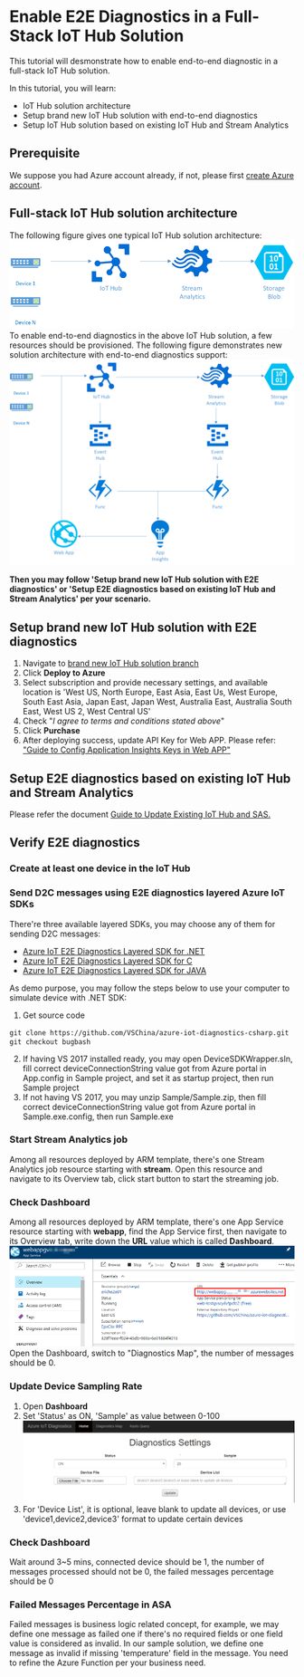# Enable E2E Diagnostics in a Full-Stack IoT Hub Solution

This tutorial will desmonstrate how to enable end-to-end diagnostic in a full-stack IoT Hub solution.

In this tutorial, you will learn:
* IoT Hub solution architecture
* Setup brand new IoT Hub solution with end-to-end diagnostics
* Setup IoT Hub solution based on existing IoT Hub and Stream Analytics

## Prerequisite
We suppose you had Azure account already, if not, please first [create Azure account](https://azure.microsoft.com/en-us/free/).

## Full-stack IoT Hub solution architecture
The following figure gives one typical IoT Hub solution architecture:
![](./images/IoTHubSolution.png)
To enable end-to-end diagnostics in the above IoT Hub solution, a few resources should be provisioned. The following figure demonstrates new solution architecture with end-to-end diagnostics support:
![](./images/IoTHubSolution_E2EDiag.png)

**Then you may follow 'Setup brand new IoT Hub solution with E2E diagnostics' or 'Setup E2E diagnostics based on existing IoT Hub and Stream Analytics' per your scenario.**

## Setup brand new IoT Hub solution with E2E diagnostics
1. Navigate to [brand new IoT Hub solution branch](https://github.com/VSChina/iot-hub-e2e-diagnostic/tree/netnew_armtemplate)
2. Click **Deploy to Azure**
3. Select subscription and provide necessary settings, and available location is 'West US, North Europe, East Asia, East Us, West Europe, South East Asia, Japan East, Japan West, Australia East, Australia South East, West US 2, West Central US'
4. Check "*I agree to terms and conditions stated above*"
5. Click **Purchase**
6. After deploying success, update API Key for Web APP. Please refer: ["Guide to Config Application Insights Keys in Web APP"](./Guide%20to%20Config%20Application%20Insights%20Keys%20in%20Web%20APP.md)

## Setup E2E diagnostics based on existing IoT Hub and Stream Analytics
Please refer the document [Guide to Update Existing IoT Hub and SAS.](./Guide%20to%20Update%20Existing%20IoT%20Hub%20and%20SAS.md)

## Verify E2E diagnostics

### Create at least one device in the IoT Hub

### Send D2C messages using E2E diagnostics layered Azure IoT SDKs
There're three available layered SDKs, you may choose any of them for sending D2C messages:
- [Azure IoT E2E Diagnostics Layered SDK for .NET](https://github.com/VSChina/azure-iot-diagnostics-csharp)
- [Azure IoT E2E Diagnostics Layered SDK for C](https://github.com/erich-wang/azure-iot-sdk-c/tree/e2e-diag)
- [Azure IoT E2E Diagnostics Layered SDK for JAVA](https://github.com/VSChina/azure-iot-diagnostics-java)

As demo purpose, you may follow the steps below to use your computer to simulate device with .NET SDK:
1. Get source code
```
git clone https://github.com/VSChina/azure-iot-diagnostics-csharp.git
git checkout bugbash
```
2. If having VS 2017 installed ready, you may open DeviceSDKWrapper.sln, fill correct deviceConnectionString value got from Azure portal in App.config in Sample project, and set it as startup project, then run Sample project
3. If not having VS 2017, you may unzip Sample/Sample.zip, then fill correct deviceConnectionString value got from Azure portal in Sample.exe.config, then run Sample.exe

### Start Stream Analytics job
Among all resources deployed by ARM template, there's one Stream Analytics job resource starting with **stream**. Open this resource and navigate to its Overview tab, click start button to start the streaming job.

### Check Dashboard
Among all resources deployed by ARM template, there's one App Service resource starting with **webapp**, find the App Service first, then navigate to its Overview tab, write down the **URL** value which is called **Dashboard**.
![](images/Dashboard.png)
Open the Dashboard, switch to "Diagnostics Map", the number of messages should be 0.

### Update Device Sampling Rate
1. Open **Dashboard**
2. Set 'Status' as ON, 'Sample' as value between 0-100
![](./images/Configure_Sample.png)
3. For 'Device List', it is optional, leave blank to update all devices, or use 'device1,device2,device3' format to update certain devices

### Check Dashboard
Wait around 3~5 mins, connected device should be 1, the number of messages processed should not be 0, the failed messages percentage should be 0

### Failed Messages Percentage in ASA
Failed messages is business logic related concept, for example, we may define one message as failed one if there's no required fields or one field value is considered as invalid. In our sample solution, we define one message as invalid if missing 'temperature' field in the message. You need to refine the Azure Function per your business need. 

